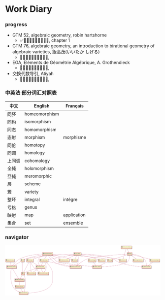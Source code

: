 # Work Diary
### progress

- GTM 52, algebraic geometry, robin hartshorne
  - ✅🔲🔲🔲🔲🔲🔲🔲🔲🔲, chapter 1
- GTM 76, algebraic geometry, an introduction to birational geometry of algebraic varieties, 飯高茂(いいたか しげる)
  - 🔲🔲🔲🔲🔲🔲🔲🔲🔲🔲,
- EGA, Eléments de Géométrie Algébrique, A. Grothendieck
  - 🔲🔲🔲🔲🔲🔲🔲🔲🔲🔲,
- 交换代数导引, Atiyah
  - 🔲🔲🔲🔲🔲🔲🔲🔲🔲🔲,

### 中英法 部分词汇对照表  
| 中文 | English       | Français | 
| ---- | ------------- | -------- | 
| 同胚 | homeomorphism |          |
| 同构 | isomorphism   |          |
| 同态 | homomorphism  |          |
| 态射 | morphism      |morphisme |
| 同伦 | homotopy      |          |
| 同调 | homology      |          |
| 上同调 | cohomology  |          |
| 全純 | holomorphism  |          |
| 亞純 | meromorphic   |          |
| 层   | scheme        |          |
| 簇   | variety       |          |
| 整环 | integral      | intégre  |
| 亏格 | genus         |          |
| 映射 | map           | application |
| 集合 | set           | ensemble | 

### navigator

![](img/navi.svg)
